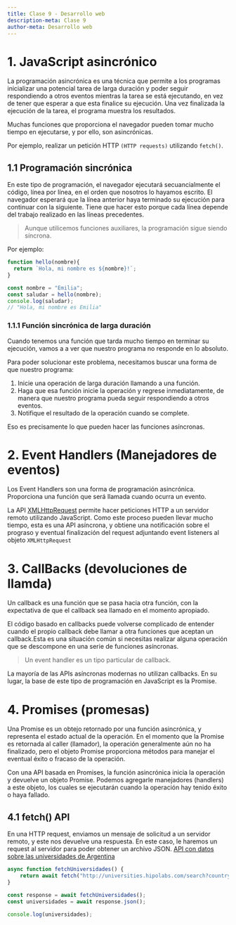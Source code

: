 ```yaml
---
title: Clase 9 - Desarrollo web
description-meta: Clase 9
author-meta: Desarrollo web
---
```


# 1. JavaScript asincrónico

La programación asincrónica es una técnica que permite a los programas inicializar
una potencial tarea de larga duración y poder seguir respondiendo a otros eventos mientras la 
tarea se está ejecutando, en vez de tener que esperar a que esta finalice su ejecución. 
Una vez finalizada la ejecución de la tarea, el programa muestra los resultados.

Muchas funciones que proporciona el navegador pueden tomar mucho tiempo en ejecutarse, y
por ello, son asincrónicas.

Por ejemplo, realizar un petición HTTP `(HTTP requests)` utilizando `fetch()`.

## 1.1 Programación sincrónica

En este tipo de programación, el navegador ejecutará secuancialmente el código, línea por línea,
en el orden que nosotros lo hayamos escrito. El navegador esperará que la línea
anterior haya terminado su ejecución para continuar con la siguiente.
Tiene que hacer esto porque cada línea depende del trabajo realizado en las líneas precedentes.

> Aunque utilicemos funciones auxiliares, la programación sigue siendo síncrona.

Por ejemplo:

```js
function hello(nombre){
  return `Hola, mi nombre es ${nombre}!`;
}

const nombre = "Emilia";
const saludar = hello(nombre);
console.log(saludar);
// "Hola, mi nombre es Emilia"

```

### 1.1.1 Función sincrónica de larga duración

Cuando tenemos una función que tarda mucho tiempo en terminar su ejecución, vamos a 
a ver que nuestro programa no responde en lo absoluto.

Para poder solucionar este problema, necesitamos buscar una forma de que nuestro programa:

1. Inicie una operación de larga duración llamando a una función.
2. Haga que esa función inicie la operación y regrese inmediatamente, de manera que nuestro programa pueda seguir respondiendo a otros eventos.
3. Notifique el resultado de la operación cuando se complete.

Eso es precisamente lo que pueden hacer las funciones asíncronas.


# 2. Event Handlers (Manejadores de eventos)

Los Event Handlers son una forma de programación asincrónica. Proporciona una función que será 
llamada cuando ocurra un evento. 

La API  [XMLHttpRequest](https://developer.mozilla.org/es/docs/Web/API/XMLHttpRequest) 
permite hacer peticiones HTTP a un servidor remoto utilizando JavaScript. Como este proceso
pueden llevar mucho tiempo, esta es una API asíncrona, y obtiene una notificación
sobre el prograso y eventual finalización del request adjuntando event listeners al objeto 
`XMLHttpRequest`

# 3. CallBacks (devoluciones de llamda)

Un callback es una función que se pasa hacia otra función, con la expectativa de que el
callback sea llamado en el momento apropiado.

El código basado en callbacks puede volverse complicado de entender cuando el propio
callback debe llamar a otra funciones que aceptan un callback.Esta es una situación común 
si necesitas realizar alguna operación que se descompone en una serie de funciones asíncronas. 

> Un event handler es un tipo particular de callback.

La mayoría de las APIs asíncronas modernas no utilizan callbacks. En su lugar,
la base de este tipo de programación en JavaScript es la Promise.

# 4. Promises (promesas)

Una Promise es un obtejo retornado por una función asincrónica, y representa el estado
actual de la operación. En el momento que la Promise es retornada al caller (llamador), 
la operación generalmente aún no ha finalizado, pero el objeto Promise proporciona 
métodos para manejar el eventual éxito o fracaso de la operación.

Con una API basada en Promises, la función asincrónica inicia la operación y devuelve
un objeto Promise. Podemos agregarle manejadores (handlers) a este objeto, los cuales
se ejecutarán cuando la operación hay tenido éxito o haya fallado.

## 4.1 fetch() API

En una HTTP request, enviamos un mensaje de solicitud a un servidor remoto, y este 
nos devuelve una respuesta.
En este caso, le haremos un request al servidor para poder obtener un 
archivo JSON. [API con datos sobre las universidades de Argentina]("http://universities.hipolabs.com/search?country=Argentina")

```js
async function fetchUniversidades() { 
    return await fetch("http://universities.hipolabs.com/search?country=Argentina");
}

const response = await fetchUniversidades();
const universidades = await response.json();

console.log(universidades);
```



